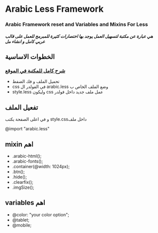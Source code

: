 Arabic Less Framework
==========

<h3>Arabic Framework
reset and Variables and Mixins For Less</h3>

<h5>هي عبارة عن مكتبة لتسهيل العمل يوجد بها اختصارات كثيرة للمبرمج للعمل على قالب عربي كامل و انشاء مل</h5>

<h2>الخطوات الاساسية</h2>

<h3><a href="http://arabic-html.com" target="_blank">شرح كامل للمكتبة في الموقع<a></h3>

<ul>
  <li>تحميل الملف و فك الضفط</li>
  <li>css في الفولدر ال arabic.less وضع الملف الخاص ب </li>
  <li>style.less وليكون css عمل ملف جديد داخل فولدر</li>
</ul>

<h2>تفعيل الملف</h2>
<p>و في اعلى الصفحة يكتب style.cssداخل ملف</p>
<p>@import "arabic.less"</p>

<h2>mixin اهم</h2>

  <ul>
    <li>.arabic-html();</li>
    <li>.arabic-fonts();</li>
    <li>.container(@width: 1024px);
    <li>.btn();</li>
    <li>.hide();</li>
    <li>.clearfix();</li>
    <li>.imgSize();</li>
  </ul>

<h2>variables اهم</h2>
  <ul>
    <li>@color: "your color option";</li>
    <li>@tablet;</li>
    <li>@mobile;</li>
  </ul>
